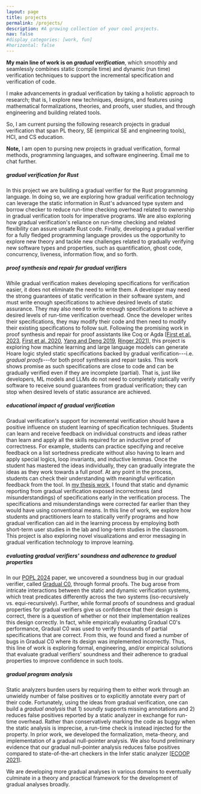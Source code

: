 ```yaml
---
layout: page
title: projects
permalink: /projects/
description: #A growing collection of your cool projects.
nav: false
#display_categories: [work, fun]
#horizontal: false
---
```


**My main line of work is on *gradual verification***, which smoothly and seamlessly combines static (compile time) and dynamic (run time) verification techniques to support the incremental specification and verification of code. 

I make advancements in gradual verification by taking a holistic approach to research; that is, I explore new techniques, designs, and features using mathematical formalizations, theories, and proofs, user studies, and through engineering and building related tools. 

So, I am current pursing the following research projects in gradual verification that span PL theory, SE (empirical SE and engineering tools), HCI, and CS education.

**Note,** I am open to pursing new projects in gradual verification, formal methods, programming languages, and software engineering. Email me to chat further.

##### gradual verification for Rust
In this project we are building a gradual verifier for the Rust programming language. In doing so, we are exploring how gradual verification technology can leverage the static information in Rust's advanced type system and borrow checker to reduce run-time checking overhead related to ownership in gradual verification tools for imperative programs.
We are also exploring how gradual verification's reliance on run-time checking and related flexibility can assure unsafe Rust code. Finally, developing a gradual verifier for a fully fledged programming language provides us the opportunity to explore new theory and tackle new challenges related to gradually verifying new software types and properties, such as quantification, ghost code, concurrency, liveness, information flow, and so forth.

##### proof synthesis and repair for gradual verifiers
While gradual verification makes developing specifications for verification easier, it does not eliminate the need to write them. A developer may need the strong guarantees of static verification in their software system, and must write enough specifications to achieve desired levels of static assurance. They may also need to write enough specifications to achieve a desired levels of run-time verification overhead. Once the developer writes their specifications, they may modify their code and then need to modify their existing specifications to follow suit. Following the promising work in proof synthesis and repair for proof assistants like Coq or Agda [[First et al. 2023](https://dl.acm.org/doi/abs/10.1145/3611643.3616243), [First et al. 2020](https://dl.acm.org/doi/abs/10.1145/3428299), [Yang and Deng 2019](https://proceedings.mlr.press/v97/yang19a.html), [Ringer 2021](https://www.proquest.com/openview/bcc06dabb4e7fce6b647c354d21d6f7c/1?pq-origsite=gscholar&cbl=18750&diss=y)], this project is exploring how machine learning and large language models can generate Hoare logic styled static specifications backed by gradual verification---i.e. *gradual proofs*---for both proof synthesis and repair tasks. This work shows promise as such specifications are close to code and can be gradually verified even if they are incomplete (partial). That is, just like developers, ML models and LLMs do not need to completely statically verify software to receive sound guarantees from gradual verification; they can stop when desired levels of static assurance are achieved.

##### educational impact of gradual verification
Gradual verification's support for incremental verification should have a positive influence on student learning of specification techniques. Students can learn and receive feedback on individual constructs and ideas rather than learn and apply all the skills required for an inductive proof of correctness. For example, students can practice specifying and receive feedback on a list sortedness predicate without also having to learn and apply special logics, loop invariants, and inductive lemmas. Once the student has mastered the ideas individually, they can gradually integrate the ideas as they work towards a full proof. At any point in the process, students can check their understanding with meaningful verification feedback from the tool. In [my thesis work](assets/pdf/jenna_divincenzo_doctoral_dissertation.pdf), I found that static and dynamic reporting from gradual verification exposed incorrectness (and misunderstandings) of specifications early in the verification process. The specifications and misunderstandings were corrected far earlier than they would have using conventional means. In this line of work, we explore how students and practitioners learn to statically verify programs and how gradual verification can aid in the learning process by employing both short-term user studies in the lab and long-term studies in the classroom. This project is also exploring novel visualizations and error messaging in gradual verification technology to improve learning.

##### evaluating gradual verifiers' soundness and adherence to gradual properties
In our [POPL 2024](https://arxiv.org/abs/2311.07559) paper, we uncovered a soundness bug in our gradual verifier, called [Gradual C0](https://arxiv.org/abs/2210.02428), through formal proofs. The bug arose from intricate interactions between the static and dynamic verification systems, which treat predicates differently across the two systems (iso-recursively vs. equi-recursively). Further, while formal proofs of soundness and gradual properties for gradual verifiers give us confidence that their design is correct, there is a question of whether or not their implementation realizes this design correctly. In fact, while empirically evaluating Gradual C0's performance, Gradual C0 was used to verify thousands of partial specifications that are correct. From this, we found and fixed a number of bugs in Gradual C0 where its design was implemented incorrectly. Thus, this line of work is exploring formal, engineering, and/or empirical solutions that evaluate gradual verifiers' soundness and their adherence to gradual properties to improve confidence in such tools.

##### gradual program analysis
Static analyzers burden users by requiring them to either work through an unwieldy number of false positives or to explicitly annotate every part of their code. Fortunately, using the ideas from gradual verification, one can build a *gradual analysis* that 1) soundly supports missing annotations and 2) reduces false positives reported by a static analyzer in exchange for run-time overhead.
Rather than conservatively marking the code as buggy when the static analysis is imprecise, a run-time check is instead injected for the property.
In prior work, we developed the formalization, meta-theory, and implementation of a gradual null-pointer analysis. We also found preliminary evidence that our gradual null-pointer analysis reduces false positives compared to state-of-the-art checkers in the Infer static analyzer [[ECOOP 2021](https://drops.dagstuhl.de/entities/document/10.4230/LIPIcs.ECOOP.2021.3)].

We are developing more gradual analyses in various domains to eventually culminate in a theory and practical framework for the development of gradual analyses broadly.